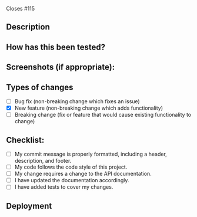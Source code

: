 <!--- Enter the Single line commit message (using the `type(feauture) - Message` format) --->

<!--- Please link to the issue here: -->
Closes #115 

## Description
<!--- This project only accepts pull requests related to open issues -->
<!--- If suggesting a new feature or change, please discuss it in an issue first -->
<!--- If fixing a bug, there should be an issue describing it with steps to reproduce -->

## How has this been tested?
<!--- If there is no automated test, then please outline the steps a users needs to take. --->
<!--- If there is a test, please provide the specific command line needed to run --->

## Screenshots (if appropriate):

## Types of changes
- [ ] Bug fix (non-breaking change which fixes an issue)
- [x] New feature (non-breaking change which adds functionality)
- [ ] Breaking change (fix or feature that would cause existing functionality to change)

## Checklist:
<!--- Go over all the following points, and put an `x` in all the boxes that apply. -->
- [ ] My commit message is properly formatted, including a header, description, and footer.
- [ ] My code follows the code style of this project.
- [ ] My change requires a change to the API documentation.
- [ ] I have updated the documentation accordingly.
- [ ] I have added tests to cover my changes.

## Deployment
<!--- If there are any pre or post deployment tasks, please outline. --->


  
